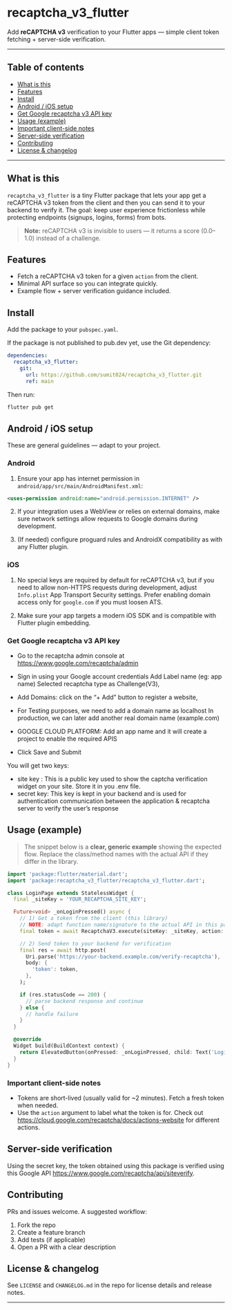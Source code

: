 # recaptcha_v3_flutter

Add **reCAPTCHA v3** verification to your Flutter apps — simple client token fetching + server-side verification.


---

## Table of contents

* [What is this](#what-is-this)
* [Features](#features)
* [Install](#install)
* [Android / iOS setup](#android--ios-setup)
* [Get Google recaptcha v3 API key](#get-google-recaptcha-v3-api-key)
* [Usage (example)](#usage-example)
* [Important client-side notes](#important-client-side-notes)
* [Server-side verification](#server-side-verification)
* [Contributing](#contributing)
* [License & changelog](#license--changelog)

---

## What is this

`recaptcha_v3_flutter` is a tiny Flutter package that lets your app get a reCAPTCHA v3 token from the client and then you can send it to your backend to verify it. The goal: keep user experience frictionless while protecting endpoints (signups, logins, forms) from bots.

> **Note:** reCAPTCHA v3 is invisible to users — it returns a score (0.0–1.0) instead of a challenge.

## Features

* Fetch a reCAPTCHA v3 token for a given `action` from the client.
* Minimal API surface so you can integrate quickly.
* Example flow + server verification guidance included.

## Install

Add the package to your `pubspec.yaml`.

If the package is not published to pub.dev yet, use the Git dependency:

```yaml
dependencies:
  recaptcha_v3_flutter:
    git:
      url: https://github.com/sumit024/recaptcha_v3_flutter.git
      ref: main
```

Then run:

```bash
flutter pub get
```

## Android / iOS setup

These are general guidelines — adapt to your project.

### Android

1. Ensure your app has internet permission in `android/app/src/main/AndroidManifest.xml`:

```xml
<uses-permission android:name="android.permission.INTERNET" />
```

2. If your integration uses a WebView or relies on external domains, make sure network settings allow requests to Google domains during development.

3. (If needed) configure proguard rules and AndroidX compatibility as with any Flutter plugin.

### iOS

1. No special keys are required by default for reCAPTCHA v3, but if you need to allow non-HTTPS requests during development, adjust `Info.plist` App Transport Security settings. Prefer enabling domain access only for `google.com` if you must loosen ATS.

2. Make sure your app targets a modern iOS SDK and is compatible with Flutter plugin embedding.

### Get Google recaptcha v3 API key
* Go to the recaptcha admin console at https://www.google.com/recaptcha/admin

* Sign in using your Google account credentials Add Label name (eg: app name) Selected recaptcha type as Challenge(V3),

* Add Domains: click on the “+ Add” button to register a website,

* For Testing purposes, we need to add a domain name as localhost In production, we can later add another real domain name (example.com)

* GOOGLE CLOUD PLATFORM: Add an app name and it will create a project to enable the required APIS

* Click Save and Submit

You will get two keys:
* site key : This is a public key used to show the captcha verification widget on your site. Store it in you .env file.
* secret key: This key is kept in your backend and is used for authentication communication between the application & recaptcha server to verify the user’s response

## Usage (example)

> The snippet below is a **clear, generic example** showing the expected flow. Replace the class/method names with the actual API if they differ in the library.

```dart
import 'package:flutter/material.dart';
import 'package:recaptcha_v3_flutter/recaptcha_v3_flutter.dart';

class LoginPage extends StatelessWidget {
  final _siteKey = 'YOUR_RECAPTCHA_SITE_KEY';

  Future<void> _onLoginPressed() async {
    // 1) Get a token from the client (this library)
    // NOTE: adapt function name/signature to the actual API in this package
    final token = await RecaptchaV3.execute(siteKey: _siteKey, action: 'login');

    // 2) Send token to your backend for verification
    final res = await http.post(
      Uri.parse('https://your-backend.example.com/verify-recaptcha'),
      body: {
        'token': token,
      },
    );

    if (res.statusCode == 200) {
      // parse backend response and continue
    } else {
      // handle failure
    }
  }

  @override
  Widget build(BuildContext context) {
    return ElevatedButton(onPressed: _onLoginPressed, child: Text('Login'));
  }
}
```

### Important client-side notes
* Tokens are short-lived (usually valid for ~2 minutes). Fetch a fresh token when needed.
* Use the `action` argument to label what the token is for. Check out https://cloud.google.com/recaptcha/docs/actions-website for different actions.

## Server-side verification
Using the secret key, the token obtained using this package is verified using this Google API https://www.google.com/recaptcha/api/siteverify.


## Contributing

PRs and issues welcome. A suggested workflow:

1. Fork the repo
2. Create a feature branch
3. Add tests (if applicable)
4. Open a PR with a clear description

## License & changelog

See `LICENSE` and `CHANGELOG.md` in the repo for license details and release notes.

---
